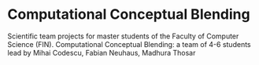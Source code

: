 Computational Conceptual Blending
=================================

Scientific team projects for master students of the Faculty of Computer Science (FIN). Computational Conceptual Blending: a team of 4-6 students lead by Mihai Codescu, Fabian Neuhaus, Madhura Thosar



